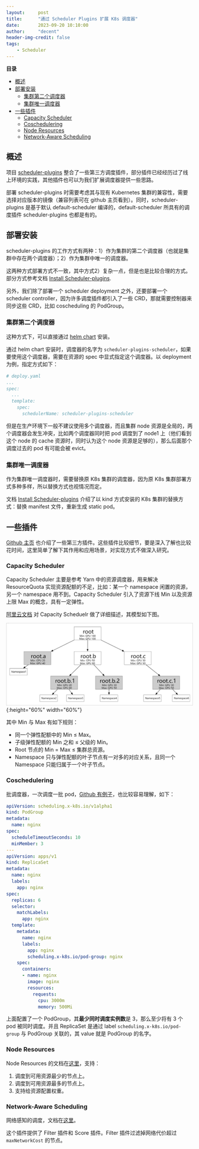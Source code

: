 ```yaml
---
layout:     post
title:      "通过 Scheduler Plugins 扩展 K8s 调度器"
date:       2023-09-20 10:10:00
author:     "decent"
header-img-credit: false
tags:
    - Scheduler
---
```


**目录**
- [概述](#概述)
- [部署安装](#部署安装)
  - [集群第二个调度器](#集群第二个调度器)
  - [集群唯一调度器](#集群唯一调度器)
- [一些插件](#一些插件)
  - [Capacity Scheduler](#capacity-scheduler)
  - [Coschedulering](#coschedulering)
  - [Node Resources](#node-resources)
  - [Network-Aware Scheduling](#network-aware-scheduling)


## 概述
项目 [scheduler-plugins](https://github.com/kubernetes-sigs/scheduler-plugins) 整合了一些第三方调度插件，部分插件已经经历过了线上环境的实践，其他插件也可以为我们扩展调度器提供一些思路。

部署 scheduler-plugins 时需要考虑其与现有 Kubernetes 集群的兼容性，需要选择对应版本的镜像（兼容列表可在 github 主页看到）。同时，scheduler-plugins 是基于默认 default-scheduler 编译的，default-scheduler 所具有的调度插件 scheduler-plugins 也都是有的。

## 部署安装
scheduler-plugins 的工作方式有两种：1）作为集群的第二个调度器（也就是集群中存在两个调度器）；2）作为集群中唯一的调度器。

这两种方式部署方式不一致，其中方式2）复杂一点，但是也是比较合理的方式。部分方式参考文档 [Install Scheduler-plugins](https://github.com/kubernetes-sigs/scheduler-plugins/blob/master/doc/install.md).

另外，我们除了部署一个 scheduler deployment 之外，还要部署一个 scheduler controller，因为许多调度插件都引入了一些 CRD，那就需要控制器来同步这些 CRD，比如 coscheduling 的 PodGroup。

### 集群第二个调度器
这种方式下，可以直接通过 [helm chart](https://github.com/kubernetes-sigs/scheduler-plugins/tree/master/manifests/install/charts) 安装。

通过 helm chart 安装时，调度器的名字为 `scheduler-plugins-scheduler`，如果要使用这个调度器，需要在资源的 spec 中显式指定这个调度器。以 deployment 为例，指定方式如下：
```yaml
# deploy.yaml
...
spec:
  ...
  template:
    spec:
      schedulerName: scheduler-plugins-scheduler
```
但是在生产环境下一般不建议使用多个调度器，而且集群 node 资源是全局的，两个调度器会发生冲突，比如两个调度器同时把 pod 调度到了 node1 上（他们看到这个 node 的 cache 资源时，同时认为这个 node 资源是足够的），那么后面那个调度过去的 pod 有可能会被 evict。

### 集群唯一调度器
作为集群唯一调度器时，需要替换原 K8s 集群的调度器，因为原 K8s 集群部署方式多种多样，所以替换方式也视情况而定。

文档 [Install Scheduler-plugins](https://github.com/kubernetes-sigs/scheduler-plugins/blob/master/doc/install.md) 介绍了以 kind 方式安装的 K8s 集群的替换方式：替换 manifest 文件，重新生成 static pod。

## 一些插件
[Github 主页](https://github.com/kubernetes-sigs/scheduler-plugins/tree/master?tab=readme-ov-file#plugins) 也介绍了一些第三方插件。这些插件比较细节，要是深入了解也比较花时间，这里简单了解下其作用和应用场景，对实现方式不做深入研究。

### Capacity Scheduler
Capacity Scheduler 主要是参考 Yarn 中的资源调度器，用来解决 ResourceQuota 实现资源配额的不足，比如：某一个 namespace 闲置的资源，另一个 namespace 用不到。Capacity Scheduler 引入了资源下线 Min 以及资源上限 Max 的概念，具有一定弹性。

[阿里云文档](https://help.aliyun.com/zh/ack/ack-managed-and-ack-dedicated/user-guide/use-capacity-scheduling) 对 Capacity Scheduelr 做了详细描述，其模型如下图。

![java-javascript](/pics/capacity-scheduler.png){:height="60%" width="60%"}

其中 Min 与 Max 有如下规则：
* 同一个弹性配额中的 Min ≤ Max。
* 子级弹性配额的 Min 之和 ≤ 父级的 Min。
* Root 节点的 Min = Max ≤ 集群总资源。
* Namespace 只与弹性配额的叶子节点有一对多的对应关系，且同一个 Namespace 只能归属于一个叶子节点。

### Coschedulering
批调度器，一次调度一批 pod，[Github 有例子](https://github.com/kubernetes-sigs/scheduler-plugins/blob/master/pkg/coscheduling/README.md)，也比较容易理解，如下：
```yaml
apiVersion: scheduling.x-k8s.io/v1alpha1
kind: PodGroup
metadata:
  name: nginx
spec:
  scheduleTimeoutSeconds: 10
  minMember: 3
---
apiVersion: apps/v1
kind: ReplicaSet
metadata:
  name: nginx
  labels:
    app: nginx
spec:
  replicas: 6
  selector:
    matchLabels:
      app: nginx
  template:
    metadata:
      name: nginx
      labels:
        app: nginx
        scheduling.x-k8s.io/pod-group: nginx
    spec:
      containers:
      - name: nginx
        image: nginx
        resources:
          requests:
            cpu: 3000m
            memory: 500Mi
```
上面配置了一个 PodGroup，其**最少同时调度实例数**是 3，那么至少将有 3 个 pod 被同时调度。并且 ReplicaSet 是通过 label `scheduling.x-k8s.io/pod-group` 与 PodGroup 关联的，其 value 就是 PodGroup 的名字。

### Node Resources
Node Resources 的文档在[这里](https://github.com/kubernetes-sigs/scheduler-plugins/blob/master/pkg/noderesources/README.md)，支持：
1. 调度到可用资源最少的节点上。
2. 调度到可用资源最多的节点上。
3. 支持给资源配置权重。


### Network-Aware Scheduling
网络感知的调度，文档在[这里](https://github.com/kubernetes-sigs/scheduler-plugins/tree/master/pkg/networkaware/networkoverhead)。

这个插件提供了 Filter 插件和 Score 插件。Filter 插件过滤掉网络代价超过 `maxNetworkCost` 的节点。  